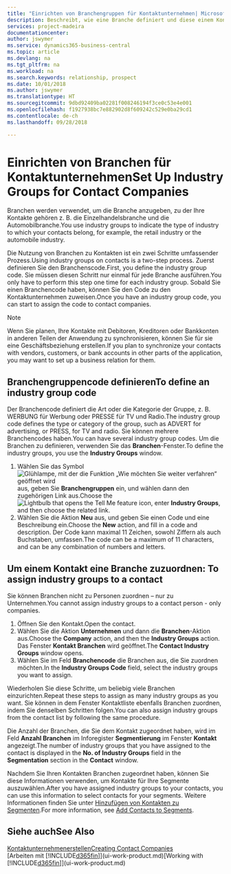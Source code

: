 ```yaml
---
title: "Einrichten von Branchengruppen für Kontaktunternehmen| Microsoft Docs"
description: Beschreibt, wie eine Branche definiert und diese einem Kontaktunternehmen, beispielsweise Einzelhandelsbranche, oder der Automobilindustrie zuweist.
services: project-madeira
documentationcenter: 
author: jswymer
ms.service: dynamics365-business-central
ms.topic: article
ms.devlang: na
ms.tgt_pltfrm: na
ms.workload: na
ms.search.keywords: relationship, prospect
ms.date: 10/01/2018
ms.author: jswymer
ms.translationtype: HT
ms.sourcegitcommit: 9dbd92409ba02281f008246194f3ce0c53e4e001
ms.openlocfilehash: f1927938bc7e882902d8f609242c529e0ba29cd1
ms.contentlocale: de-ch
ms.lasthandoff: 09/28/2018

---
```

# <a name="set-up-industry-groups-for-contact-companies"></a><span data-ttu-id="308cd-103">Einrichten von Branchen für Kontaktunternehmen</span><span class="sxs-lookup"><span data-stu-id="308cd-103">Set Up Industry Groups for Contact Companies</span></span>
<span data-ttu-id="308cd-104">Branchen werden verwendet, um die Branche anzugeben, zu der Ihre Kontakte gehören z. B. die Einzelhandelsbranche und die Automobilbranche.</span><span class="sxs-lookup"><span data-stu-id="308cd-104">You use industry groups to indicate the type of industry to which your contacts belong, for example, the retail industry or the automobile industry.</span></span>

<span data-ttu-id="308cd-105">Die Nutzung von Branchen zu Kontakten ist ein zwei Schritte umfassender Prozess.</span><span class="sxs-lookup"><span data-stu-id="308cd-105">Using industry groups on contacts is a two-step process.</span></span> <span data-ttu-id="308cd-106">Zuerst definieren Sie den Branchenscode.</span><span class="sxs-lookup"><span data-stu-id="308cd-106">First, you define the industry group code.</span></span> <span data-ttu-id="308cd-107">Sie müssen diesen Schritt nur einmal für jede Branche ausführen.</span><span class="sxs-lookup"><span data-stu-id="308cd-107">You only have to perform this step one time for each industry group.</span></span> <span data-ttu-id="308cd-108">Sobald Sie einen Branchencode haben, können Sie den Code zu den Kontaktunternehmen zuweisen.</span><span class="sxs-lookup"><span data-stu-id="308cd-108">Once you have an industry group code, you can start to assign the code to contact companies.</span></span>

> [!NOTE]  
>   <span data-ttu-id="308cd-109">Wenn Sie planen, Ihre Kontakte mit Debitoren, Kreditoren oder Bankkonten in anderen Teilen der Anwendung zu synchronisieren, können Sie für sie eine Geschäftsbeziehung erstellen.</span><span class="sxs-lookup"><span data-stu-id="308cd-109">If you plan to synchronize your contacts with vendors, customers, or bank accounts in other parts of the application, you may want to set up a business relation for them.</span></span>

## <a name="to-define-an-industry-group-code"></a><span data-ttu-id="308cd-110">Branchengruppencode definieren</span><span class="sxs-lookup"><span data-stu-id="308cd-110">To define an industry group code</span></span>
<span data-ttu-id="308cd-111">Der Branchencode definiert die Art oder die Kategorie der Gruppe, z. B. WERBUNG für Werbung oder PRESSE für TV und Radio.</span><span class="sxs-lookup"><span data-stu-id="308cd-111">The industry group code defines the type or category of the group, such as ADVERT for advertising, or PRESS, for TV and radio.</span></span> <span data-ttu-id="308cd-112">Sie können mehrere Branchencodes haben.</span><span class="sxs-lookup"><span data-stu-id="308cd-112">You can have several industry group codes.</span></span> <span data-ttu-id="308cd-113">Um die Branchen zu definieren, verwenden Sie das **Branchen**-Fenster.</span><span class="sxs-lookup"><span data-stu-id="308cd-113">To define the industry groups, you use the **Industry Groups** window.</span></span>

1. <span data-ttu-id="308cd-114">Wählen Sie das Symbol ![Glühlampe, mit der die Funktion „Wie möchten Sie weiter verfahren“ geöffnet wird](media/ui-search/search_small.png "Wie möchten Sie weiter verfahren?") aus, geben Sie **Branchengruppen** ein, und wählen dann den zugehörigen Link aus.</span><span class="sxs-lookup"><span data-stu-id="308cd-114">Choose the ![Lightbulb that opens the Tell Me feature](media/ui-search/search_small.png "Tell me what you want to do") icon, enter **Industry Groups**, and then choose the related link.</span></span>
2. <span data-ttu-id="308cd-115">Wählen Sie die Aktion **Neu** aus, und geben Sie einen Code und eine Beschreibung ein.</span><span class="sxs-lookup"><span data-stu-id="308cd-115">Choose the **New** action, and fill in a code and description.</span></span> <span data-ttu-id="308cd-116">Der Code kann maximal 11 Zeichen, sowohl Ziffern als auch Buchstaben, umfassen.</span><span class="sxs-lookup"><span data-stu-id="308cd-116">The code can be a maximum of 11 characters, and can be any combination of numbers and letters.</span></span>

## <span data-ttu-id="308cd-117"><a name="AssignIndustryGroupContact">Um einem Kontakt eine Branche zuzuordnen:</a></span><span class="sxs-lookup"><span data-stu-id="308cd-117"><a name="AssignIndustryGroupContact"></a> To assign industry groups to a contact</span></span>
<span data-ttu-id="308cd-118">Sie können Branchen nicht zu Personen zuordnen – nur zu Unternehmen.</span><span class="sxs-lookup"><span data-stu-id="308cd-118">You cannot assign industry groups to a contact person - only companies.</span></span>

1. <span data-ttu-id="308cd-119">Öffnen Sie den Kontakt.</span><span class="sxs-lookup"><span data-stu-id="308cd-119">Open the contact.</span></span>
2. <span data-ttu-id="308cd-120">Wählen Sie die Aktion **Unternehmen** und dann die **Branchen**-Aktion aus.</span><span class="sxs-lookup"><span data-stu-id="308cd-120">Choose the **Company** action, and then the **Industry Groups** action.</span></span> <span data-ttu-id="308cd-121">Das Fenster **Kontakt Branchen** wird geöffnet.</span><span class="sxs-lookup"><span data-stu-id="308cd-121">The **Contact Industry Groups** window opens.</span></span>
3. <span data-ttu-id="308cd-122">Wählen Sie im Feld **Branchencode** die Branchen aus, die Sie zuordnen möchten.</span><span class="sxs-lookup"><span data-stu-id="308cd-122">In the **Industry Groups Code** field, select the industry groups you want to assign.</span></span>

<span data-ttu-id="308cd-123">Wiederholen Sie diese Schritte, um beliebig viele Branchen einzurichten.</span><span class="sxs-lookup"><span data-stu-id="308cd-123">Repeat these steps to assign as many industry groups as you want.</span></span> <span data-ttu-id="308cd-124">Sie können in dem Fenster Kontaktliste ebenfalls Branchen zuordnen, indem Sie denselben Schritten folgen.</span><span class="sxs-lookup"><span data-stu-id="308cd-124">You can also assign industry groups from the contact list by following the same procedure.</span></span>

<span data-ttu-id="308cd-125">Die Anzahl der Branchen, die Sie dem Kontakt zugeordnet haben, wird im Feld **Anzahl Branchen** im Inforegister **Segmentierung** im Fenster **Kontakt** angezeigt.</span><span class="sxs-lookup"><span data-stu-id="308cd-125">The number of industry groups that you have assigned to the contact is displayed in the **No. of Industry Groups** field in the **Segmentation** section in the **Contact** window.</span></span>

<span data-ttu-id="308cd-126">Nachdem Sie Ihren Kontakten Branchen zugeordnet haben, können Sie diese Informationen verwenden, um Kontakte für Ihre Segmente auszuwählen.</span><span class="sxs-lookup"><span data-stu-id="308cd-126">After you have assigned industry groups to your contacts, you can use this information to select contacts for your segments.</span></span> <span data-ttu-id="308cd-127">Weitere Informationen finden Sie unter [Hinzufügen von Kontakten zu Segmenten](marketing-add-contact-segment.md).</span><span class="sxs-lookup"><span data-stu-id="308cd-127">For more information, see [Add Contacts to Segments](marketing-add-contact-segment.md).</span></span>

## <a name="see-also"></a><span data-ttu-id="308cd-128">Siehe auch</span><span class="sxs-lookup"><span data-stu-id="308cd-128">See Also</span></span>
[<span data-ttu-id="308cd-129">Kontaktunternehmenerstellen</span><span class="sxs-lookup"><span data-stu-id="308cd-129">Creating Contact Companies</span></span>](marketing-create-contact-companies.md)  
<span data-ttu-id="308cd-130">[Arbeiten mit [!INCLUDE[d365fin](includes/d365fin_md.md)]](ui-work-product.md)</span><span class="sxs-lookup"><span data-stu-id="308cd-130">[Working with [!INCLUDE[d365fin](includes/d365fin_md.md)]](ui-work-product.md)</span></span>

